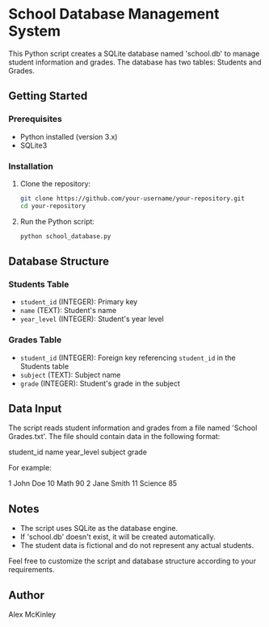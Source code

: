 # School Database Management System

This Python script creates a SQLite database named 'school.db' to manage student information and grades. The database has two tables: Students and Grades.

## Getting Started

### Prerequisites

- Python installed (version 3.x)
- SQLite3

### Installation

1. Clone the repository:

    ```bash
    git clone https://github.com/your-username/your-repository.git
    cd your-repository
    ```

2. Run the Python script:

    ```bash
    python school_database.py
    ```

## Database Structure

### Students Table

- `student_id` (INTEGER): Primary key
- `name` (TEXT): Student's name
- `year_level` (INTEGER): Student's year level

### Grades Table

- `student_id` (INTEGER): Foreign key referencing `student_id` in the Students table
- `subject` (TEXT): Subject name
- `grade` (INTEGER): Student's grade in the subject

## Data Input

The script reads student information and grades from a file named 'School Grades.txt'. The file should contain data in the following format:

student_id name year_level subject grade

For example:

1 John Doe 10 Math 90
2 Jane Smith 11 Science 85

## Notes

- The script uses SQLite as the database engine.
- If 'school.db' doesn't exist, it will be created automatically.
- The student data is fictional and do not represent any actual students.

Feel free to customize the script and database structure according to your requirements.

## Author

Alex McKinley

